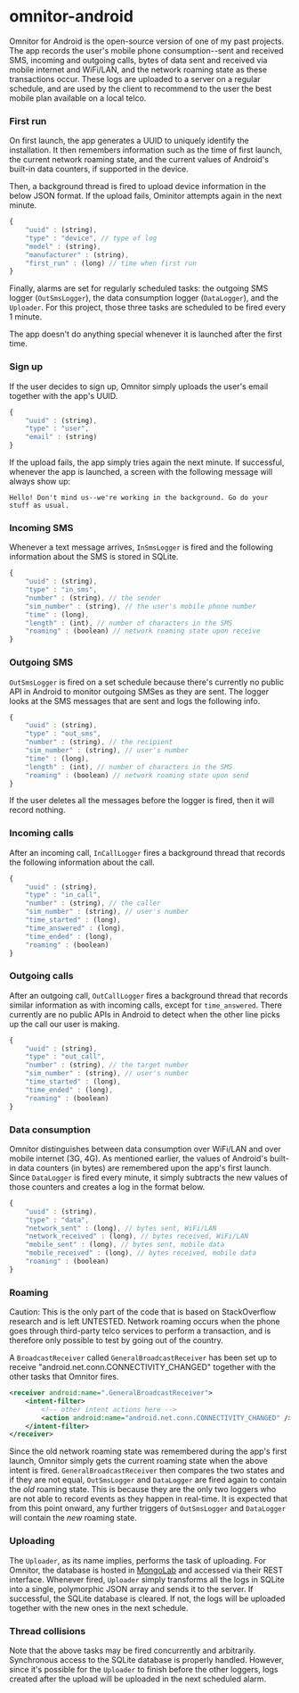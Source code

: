 # omnitor-android

Omnitor for Android is the open-source version of one of my past projects. The app records the user's mobile phone consumption--sent and received SMS, incoming and outgoing calls, bytes of data sent and received via mobile internet and WiFi/LAN, and the network roaming state as these transactions occur. These logs are uploaded to a server on a regular schedule, and are used by the client to recommend to the user the best mobile plan available on a local telco.

### First run

On first launch, the app generates a UUID to uniquely identify the installation. It then remembers information such as the time of first launch, the current network roaming state, and the current values of Android's built-in data counters, if supported in the device.

Then, a background thread is fired to upload device information in the below JSON format. If the upload fails, Ominitor attempts again in the next minute.

```javascript
{
    "uuid" : (string),
    "type" : "device", // type of log
    "model" : (string),
    "manufacturer" : (string),
    "first_run" : (long) // time when first run
}
```

Finally, alarms are set for regularly scheduled tasks: the outgoing SMS logger (<code>OutSmsLogger</code>), the data consumption logger (<code>DataLogger</code>), and the <code>Uploader</code>. For this project, those three tasks are scheduled to be fired every 1 minute.

The app doesn't do anything special whenever it is launched after the first time.

### Sign up

If the user decides to sign up, Omnitor simply uploads the user's email together with the app's UUID.

```javascript
{
    "uuid" : (string),
    "type" : "user",
    "email" : (string)
}
```

If the upload fails, the app simply tries again the next minute. If successful, whenever the app is launched, a screen with the following message will always show up:

```
Hello! Don't mind us--we're working in the background. Go do your stuff as usual.
```

### Incoming SMS

Whenever a text message arrives, <code>InSmsLogger</code> is fired and the following information about the SMS is stored in SQLite.

```javascript
{
    "uuid" : (string),
    "type" : "in_sms",
    "number" : (string), // the sender
    "sim_number" : (string), // the user's mobile phone number
    "time" : (long),
    "length" : (int), // number of characters in the SMS
    "roaming" : (boolean) // network roaming state upon receive
}
```

### Outgoing SMS

<code>OutSmsLogger</code> is fired on a set schedule because there's currently no public API in Android to monitor outgoing SMSes as they are sent. The logger looks at the SMS messages that are sent and logs the following info.

```javascript
{
    "uuid" : (string),
    "type" : "out_sms",
    "number" : (string), // the recipient
    "sim_number" : (string), // user's number
    "time" : (long),
    "length" : (int), // number of characters in the SMS
    "roaming" : (boolean) // network roaming state upon send
}
```

If the user deletes all the messages before the logger is fired, then it will record nothing.

### Incoming calls

After an incoming call, <code>InCallLogger</code> fires a background thread that records the following information about the call.

```javascript
{
    "uuid" : (string),
    "type" : "in_call",
    "number" : (string), // the caller
    "sim_number" : (string), // user's number
    "time_started" : (long),
    "time_answered" : (long),
    "time_ended" : (long),
    "roaming" : (boolean)
}
```

### Outgoing calls

After an outgoing call, <code>OutCallLogger</code> fires a background thread that records similar information as with incoming calls, except for <code>time_answered</code>. There currently are no public APIs in Android to detect when the other line picks up the call our user is making.

```javascript
{
    "uuid" : (string),
    "type" : "out_call",
    "number" : (string), // the target number
    "sim_number" : (string), // user's number
    "time_started" : (long),
    "time_ended" : (long),
    "roaming" : (boolean)
}
```

### Data consumption

Omnitor distinguishes between data consumption over WiFi/LAN and over mobile internet (3G, 4G). As mentioned earlier, the values of Android's built-in data counters (in bytes) are remembered upon the app's first launch. Since <code>DataLogger</code> is fired every minute, it simply subtracts the new values of those counters and creates a log in the format below.

```javascript
{
    "uuid" : (string),
    "type" : "data",
    "network_sent" : (long), // bytes sent, WiFi/LAN
    "network_received" : (long), // bytes received, WiFi/LAN
    "mobile_sent" : (long), // bytes sent, mobile data
    "mobile_received" : (long), // bytes received, mobile data
    "roaming" : (boolean)
}
```

### Roaming

Caution: This is the only part of the code that is based on StackOverflow research and is left UNTESTED. Network roaming occurs when the phone goes through third-party telco services to perform a transaction, and is therefore only possible to test by going out of the country.

A <code>BroadcastReceiver</code> called <code>GeneralBroadcastReceiver</code> has been set up to receive "android.net.conn.CONNECTIVITY_CHANGED" together with the other tasks that Omnitor fires.

```xml
<receiver android:name=".GeneralBroadcastReceiver">
    <intent-filter>
        <!-- other intent actions here -->
        <action android:name="android.net.conn.CONNECTIVITY_CHANGED" />
    </intent-filter>
</receiver>
```

Since the old network roaming state was remembered during the app's first launch, Omnitor simply gets the current roaming state when the above intent is fired. <code>GeneralBroadcastReceiver</code> then compares the two states and if they are not equal, <code>OutSmsLogger</code> and <code>DataLogger</code> are fired again to contain the *old* roaming state. This is because they are the only two loggers who are not able to record events as they happen in real-time. It is expected that from this point onward, any further triggers of <code>OutSmsLogger</code> and <code>DataLogger</code> will contain the *new* roaming state.

### Uploading

The <code>Uploader</code>, as its name implies, performs the task of uploading. For Omnitor, the database is hosted in [MongoLab](http://mongolab.com) and accessed via their REST interface. Whenever fired, <code>Uploader</code> simply transforms all the logs in SQLite into a single, polymorphic JSON array and sends it to the server. If successful, the SQLite database is cleared. If not, the logs will be uploaded together with the new ones in the next schedule.

### Thread collisions

Note that the above tasks may be fired concurrently and arbitrarily. Synchronous access to the SQLite database is properly handled. However, since it's possible for the <code>Uploader</code> to finish before the other loggers, logs created after the upload will be uploaded in the next scheduled alarm.